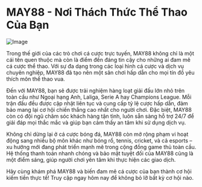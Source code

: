 # MAY88 - Nơi Thách Thức Thể Thao Của Bạn

![Image](https://github.com/user-attachments/assets/bd51ea9f-0666-407b-a7a7-98ead6de688c)

Trong thế giới của các trò chơi cá cược trực tuyến, MAY88 không chỉ là một cái tên quen thuộc mà còn là điểm đến đáng tin cậy cho những ai đam mê cá cược thể thao. Với sự đa dạng trong các loại hình cá cược và dịch vụ chuyên nghiệp, MAY88 đã tạo nên một sân chơi hấp dẫn cho mọi tín đồ yêu thích môn thể thao vua.

Đến với MAY88, bạn sẽ được trải nghiệm hàng loạt giải đấu lớn nhỏ trên toàn cầu như Ngoại hạng Anh, Laliga, Serie A hay Champions League. Mỗi trận đấu đều được cập nhật liên tục và cung cấp tỷ lệ cược hấp dẫn, đảm bảo mang lại cơ hội chiến thắng cao nhất cho người chơi. Đặc biệt, MAY88 còn có đội ngũ chăm sóc khách hàng tận tình, luôn sẵn sàng hỗ trợ 24/7 để giải đáp mọi thắc mắc và giúp bạn cảm thấy an tâm khi sử dụng dịch vụ.

Không chỉ dừng lại ở cá cược bóng đá, MAY88 còn mở rộng phạm vi hoạt động sang nhiều bộ môn khác như bóng rổ, tennis, cricket, và cả esports – xu hướng mới đang phát triển mạnh mẽ trong cộng đồng game thủ toàn cầu. Hệ thống thanh toán nhanh chóng và bảo mật tuyệt đối của MAY88 cũng là một điểm sáng, giúp người chơi yên tâm khi thực hiện các giao dịch.

Hãy cùng khám phá MAY88 và biến đam mê cá cược của bạn thành cơ hội kiếm tiền thực tế! Truy cập ngay hôm nay để không bỏ lỡ bất kỳ cơ hội nào.